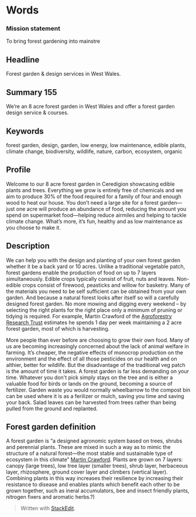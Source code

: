 # Words

### Mission statement
To bring forest gardening into mainstre

## Headline
Forest garden & design services in West Wales.

## Summary 155
We’re an 8 acre forest garden in West Wales and offer a forest garden design service & courses.

## Keywords
forest garden, design, garden, low energy, low maintenance, edible plants, climate change, biodiversity, wildlife, nature, carbon, ecosystem, organic

## Profile
Welcome to our 8 acre forest garden in Ceredigion showcasing edible plants and trees. Everything we grow is entirely free of chemicals and we aim to produce 30% of the food required for a family of four and enough wood to heat our house. You don’t need a large site for a forest garden—just one acre will produce an abundance of food, reducing the amount you spend on supermarket food—helping reduce airmiles and helping to tackle climate change. What’s more, it’s fun, healthy and as low maintenance as you choose to make it.

## Description
We can help you with the design and planting of your own forest garden whether it be a back yard or 10 acres. Unlike a traditional vegetable patch, forest gardens enable the production of food on up to 7 layers simultaneously. Edible crops typically consist of fruit, nuts and leaves. Non-edible crops consist of firewood, peasticks and willow for basketry. Many of the materials you need to be self sufficient can be obtained from your own garden. And because a natural forest looks after itself so will a carefully designed forest garden. No more mowing and digging every weekend – by selecting the right plants for the right place only a minimum of pruning or tidying is required. For example, Martin Crawford of the [Agroforestry Research Trust](https://www.agroforestry.co.uk/) estimates he spends 1 day per week maintaining a 2 acre forest garden, most of which is harvesting.

More people than ever before are choosing to grow their own food. Many of us are becoming increasingly concerned about the lack of animal welfare in farming. It’s cheaper, the negative effects of monocrop production on the environment and the effect of all those pesticides on our health and on althier, better for wildlife. But the disadvantage of the traditional veg patch is the amount of time it takes. A forest garden is far less demanding on your time. Whatever you don't pick simply stays on the tree and is either a valuable food for birds or lands on the ground, becoming a source of fertilizer. Garden waste you would normally wheelbarrow to the compost bin can be used where it is as a ferilizer or mulch, saving you time and saving your back. Salad leaves can be harvested from trees rather than being pulled from the ground and replanted.

## Forest garden definition
A forest garden is “a designed agronomic system based on trees, shrubs and perennial plants. These are mixed in such a way as to mimic the structure of a natural forest—the most stable and sustainable type of ecosystem in this climate” [Martin Crawford](https://www.agroforestry.co.uk/about-agroforestry/forest-gardening/). Plants are grown on 7 layers: canopy (large trees), low tree layer (smaller trees), shrub layer, herbaceous layer, rhizosphere, ground cover layer and climbers (vertical layer). Combining plants in this way increases their resilience by increasing their resistance to disease and enables plants which benefit each other to be grown together, such as ineral accumulators, bee and insect friendly plants, nitrogen fixers and aromatic herbs.?)

> Written with [StackEdit](https://stackedit.io/).
<!--stackedit_data:
eyJoaXN0b3J5IjpbMTI2MjM5ODY5MCwtMTM5MDM1Nzk1LDg1MD
UwOTkwNywtOTczOTQ2NDJdfQ==
-->